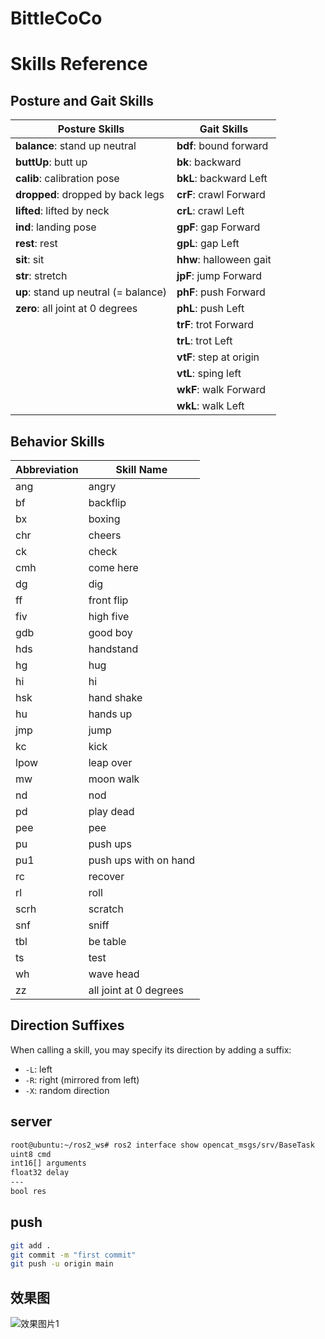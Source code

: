 # BittleCoCo

# Skills Reference

## Posture and Gait Skills

| Posture Skills            | Gait Skills                |
|---------------------------|---------------------------|
| **balance**: stand up neutral            | **bdf**: bound forward       |
| **buttUp**: butt up                     | **bk**: backward            |
| **calib**: calibration pose             | **bkL**: backward Left      |
| **dropped**: dropped by back legs       | **crF**: crawl Forward      |
| **lifted**: lifted by neck              | **crL**: crawl Left         |
| **ind**: landing pose                  | **gpF**: gap Forward        |
| **rest**: rest                          | **gpL**: gap Left           |
| **sit**: sit                            | **hhw**: halloween gait     |
| **str**: stretch                        | **jpF**: jump Forward       |
| **up**: stand up neutral (= balance)    | **phF**: push Forward       |
| **zero**: all joint at 0 degrees        | **phL**: push Left          |
|                           | **trF**: trot Forward       |
|                           | **trL**: trot Left          |
|                           | **vtF**: step at origin     |
|                           | **vtL**: sping left         |
|                           | **wkF**: walk Forward       |
|                           | **wkL**: walk Left          |

## Behavior Skills
| Abbreviation | Skill Name                  |
|--------------|-----------------------------|
| ang          | angry                       |
| bf           | backflip                    |
| bx           | boxing                      |
| chr          | cheers                      |
| ck           | check                       |
| cmh          | come here                   |
| dg           | dig                         |
| ff           | front flip                  |
| fiv          | high five                   |
| gdb          | good boy                    |
| hds          | handstand                   |
| hg           | hug                         |
| hi           | hi                          |
| hsk          | hand shake                  |
| hu           | hands up                    |
| jmp          | jump                        |
| kc           | kick                        |
| lpow         | leap over                   |
| mw           | moon walk                   |
| nd           | nod                         |
| pd           | play dead                   |
| pee          | pee                         |
| pu           | push ups                    |
| pu1          | push ups with on hand       |
| rc           | recover                     |
| rl           | roll                        |
| scrh         | scratch                     |
| snf          | sniff                       |
| tbl          | be table                    |
| ts           | test                        |
| wh           | wave head                   |
| zz           | all joint at 0 degrees      |

## Direction Suffixes
When calling a skill, you may specify its direction by adding a suffix:
- `-L`: left
- `-R`: right (mirrored from left)
- `-X`: random direction

## server
```bash
root@ubuntu:~/ros2_ws# ros2 interface show opencat_msgs/srv/BaseTask 
uint8 cmd
int16[] arguments
float32 delay
---
bool res
```

## push

```bash
git add .
git commit -m "first commit"
git push -u origin main
```

## 效果图
![效果图片1](./assets/整体效果.jpg "BittleCoCo")

